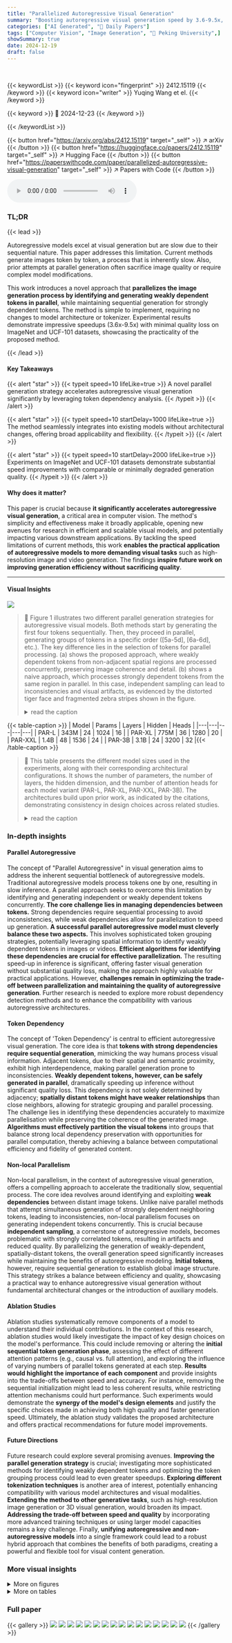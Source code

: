 ```yaml
---
title: "Parallelized Autoregressive Visual Generation"
summary: "Boosting autoregressive visual generation speed by 3.6-9.5x, this research introduces parallel processing while preserving model simplicity and generation quality."
categories: ["AI Generated", "🤗 Daily Papers"]
tags: ["Computer Vision", "Image Generation", "🏢 Peking University",]
showSummary: true
date: 2024-12-19
draft: false
---
```


<br>

{{< keywordList >}}
{{< keyword icon="fingerprint" >}} 2412.15119 {{< /keyword >}}
{{< keyword icon="writer" >}} Yuqing Wang et el. {{< /keyword >}}
 
{{< keyword >}} 🤗 2024-12-23 {{< /keyword >}}
 
{{< /keywordList >}}

{{< button href="https://arxiv.org/abs/2412.15119" target="_self" >}}
↗ arXiv
{{< /button >}}
{{< button href="https://huggingface.co/papers/2412.15119" target="_self" >}}
↗ Hugging Face
{{< /button >}}
{{< button href="https://paperswithcode.com/paper/parallelized-autoregressive-visual-generation" target="_self" >}}
↗ Papers with Code
{{< /button >}}



<audio controls>
    <source src="https://ai-paper-reviewer.com/2412.15119/podcast.wav" type="audio/wav">
    Your browser does not support the audio element.
</audio>


### TL;DR


{{< lead >}}

Autoregressive models excel at visual generation but are slow due to their sequential nature.  This paper addresses this limitation. Current methods generate images token by token, a process that is inherently slow.  Also, prior attempts at parallel generation often sacrifice image quality or require complex model modifications. 

This work introduces a novel approach that **parallelizes the image generation process by identifying and generating weakly dependent tokens in parallel**, while maintaining sequential generation for strongly dependent tokens. The method is simple to implement, requiring no changes to model architecture or tokenizer.  Experimental results demonstrate impressive speedups (3.6x-9.5x) with minimal quality loss on ImageNet and UCF-101 datasets, showcasing the practicality of the proposed method.

{{< /lead >}}


#### Key Takeaways

{{< alert "star" >}}
{{< typeit speed=10 lifeLike=true >}} A novel parallel generation strategy accelerates autoregressive visual generation significantly by leveraging token dependency analysis. {{< /typeit >}}
{{< /alert >}}

{{< alert "star" >}}
{{< typeit speed=10 startDelay=1000 lifeLike=true >}} The method seamlessly integrates into existing models without architectural changes, offering broad applicability and flexibility. {{< /typeit >}}
{{< /alert >}}

{{< alert "star" >}}
{{< typeit speed=10 startDelay=2000 lifeLike=true >}} Experiments on ImageNet and UCF-101 datasets demonstrate substantial speed improvements with comparable or minimally degraded generation quality. {{< /typeit >}}
{{< /alert >}}

#### Why does it matter?
This paper is crucial because **it significantly accelerates autoregressive visual generation**, a critical area in computer vision.  The method's simplicity and effectiveness make it broadly applicable, opening new avenues for research in efficient and scalable visual models, and potentially impacting various downstream applications. By tackling the speed limitations of current methods, this work **enables the practical application of autoregressive models to more demanding visual tasks** such as high-resolution image and video generation. The findings **inspire future work on improving generation efficiency without sacrificing quality**.

------
#### Visual Insights



![](https://arxiv.org/html/2412.15119/x1.png)

> 🔼 Figure 1 illustrates two different parallel generation strategies for autoregressive visual models. Both methods start by generating the first four tokens sequentially. Then, they proceed in parallel, generating groups of tokens in a specific order ([5a-5d], [6a-6d], etc.).  The key difference lies in the selection of tokens for parallel processing.  (a) shows the proposed approach, where weakly dependent tokens from non-adjacent spatial regions are processed concurrently, preserving image coherence and detail. (b) shows a naive approach, which processes strongly dependent tokens from the same region in parallel.  In this case, independent sampling can lead to inconsistencies and visual artifacts, as evidenced by the distorted tiger face and fragmented zebra stripes shown in the figure.
> <details>
> <summary>read the caption</summary>
> Figure 1: Comparison of different parallel generation strategies. Both strategies generate initial tokens [1,2,3,4] sequentially then generate multiple tokens in parallel per step, following the order [5a-5d] to [6a-6d] to [7a-7d], etc. (a) Our approach generates weakly dependent tokens across non-local regions in parallel, preserving coherent patterns and local details. (b) The naive method generates strongly dependent tokens within local regions simultaneously, while independent sampling for strongly correlated tokens can cause inconsistent generation and disrupted patterns, such as distorted tiger faces and fragmented zebra stripes.
> </details>





{{< table-caption >}}
| Model | Params | Layers | Hidden | Heads |
|---|---|---|---|---|
| PAR-L | 343M | 24 | 1024 | 16 |
| PAR-XL | 775M | 36 | 1280 | 20 |
| PAR-XXL | 1.4B | 48 | 1536 | 24 |
| PAR-3B | 3.1B | 24 | 3200 | 32 |{{< /table-caption >}}

> 🔼 This table presents the different model sizes used in the experiments, along with their corresponding architectural configurations.  It shows the number of parameters, the number of layers, the hidden dimension, and the number of attention heads for each model variant (PAR-L, PAR-XL, PAR-XXL, PAR-3B). The architectures build upon prior work, as indicated by the citations, demonstrating consistency in design choices across related studies.
> <details>
> <summary>read the caption</summary>
> Table 1: Model sizes and architecture configurations of PAR. The configurations are following previous works [36, 51, 32, 47].
> </details>





### In-depth insights


#### Parallel Autoregressive
The concept of "Parallel Autoregressive" in visual generation aims to address the inherent sequential bottleneck of autoregressive models.  Traditional autoregressive models process tokens one by one, resulting in slow inference.  A parallel approach seeks to overcome this limitation by identifying and generating independent or weakly dependent tokens concurrently. **The core challenge lies in managing dependencies between tokens.**  Strong dependencies require sequential processing to avoid inconsistencies, while weak dependencies allow for parallelization to speed up generation.  **A successful parallel autoregressive model must cleverly balance these two aspects.**  This involves sophisticated token grouping strategies, potentially leveraging spatial information to identify weakly dependent tokens in images or videos.  **Efficient algorithms for identifying these dependencies are crucial for effective parallelization.**  The resulting speed-up in inference is significant, offering faster visual generation without substantial quality loss, making the approach highly valuable for practical applications.  However, **challenges remain in optimizing the trade-off between parallelization and maintaining the quality of autoregressive generation**.  Further research is needed to explore more robust dependency detection methods and to enhance the compatibility with various autoregressive architectures.

#### Token Dependency
The concept of 'Token Dependency' is central to efficient autoregressive visual generation.  The core idea is that **tokens with strong dependencies require sequential generation**, mimicking the way humans process visual information.  Adjacent tokens, due to their spatial and semantic proximity, exhibit high interdependence, making parallel generation prone to inconsistencies.  **Weakly dependent tokens, however, can be safely generated in parallel**, dramatically speeding up inference without significant quality loss.  This dependency is not solely determined by adjacency; **spatially distant tokens might have weaker relationships** than close neighbors, allowing for strategic grouping and parallel processing.  The challenge lies in identifying these dependencies accurately to maximize parallelisation while preserving the coherence of the generated image.  **Algorithms must effectively partition the visual tokens** into groups that balance strong local dependency preservation with opportunities for parallel computation, thereby achieving a balance between computational efficiency and fidelity of generated content.

#### Non-local Parallelism
Non-local parallelism, in the context of autoregressive visual generation, offers a compelling approach to accelerate the traditionally slow, sequential process.  The core idea revolves around identifying and exploiting **weak dependencies** between distant image tokens. Unlike naive parallel methods that attempt simultaneous generation of strongly dependent neighboring tokens, leading to inconsistencies, non-local parallelism focuses on generating independent tokens concurrently. This is crucial because **independent sampling**, a cornerstone of autoregressive models, becomes problematic with strongly correlated tokens, resulting in artifacts and reduced quality.  By parallelizing the generation of weakly-dependent, spatially-distant tokens, the overall generation speed significantly increases while maintaining the benefits of autoregressive modeling.  **Initial tokens**, however, require sequential generation to establish global image structure.  This strategy strikes a balance between efficiency and quality, showcasing a practical way to enhance autoregressive visual generation without fundamental architectural changes or the introduction of auxiliary models.

#### Ablation Studies
Ablation studies systematically remove components of a model to understand their individual contributions.  In the context of this research, ablation studies would likely investigate the impact of key design choices on the model's performance. This could include removing or altering the **initial sequential token generation phase**, assessing the effect of different attention patterns (e.g., causal vs. full attention), and exploring the influence of varying numbers of parallel tokens generated at each step.  **Results would highlight the importance of each component** and provide insights into the trade-offs between speed and accuracy. For instance, removing the sequential initialization might lead to less coherent results, while restricting attention mechanisms could hurt performance.  Such experiments would demonstrate the **synergy of the model's design elements** and justify the specific choices made in achieving both high quality and faster generation speed.  Ultimately, the ablation study validates the proposed architecture and offers practical recommendations for future model improvements.

#### Future Directions
Future research could explore several promising avenues. **Improving the parallel generation strategy** is crucial;  investigating more sophisticated methods for identifying weakly dependent tokens and optimizing the token grouping process could lead to even greater speedups. **Exploring different tokenization techniques** is another area of interest, potentially enhancing compatibility with various model architectures and visual modalities.  **Extending the method to other generative tasks**, such as high-resolution image generation or 3D visual generation, would broaden its impact.  **Addressing the trade-off between speed and quality** by incorporating more advanced training techniques or using larger model capacities remains a key challenge.  Finally, **unifying autoregressive and non-autoregressive models** into a single framework could lead to a robust hybrid approach that combines the benefits of both paradigms, creating a powerful and flexible tool for visual content generation.


### More visual insights

<details>
<summary>More on figures
</summary>


![](https://arxiv.org/html/2412.15119/x2.png)

> 🔼 Figure 2 presents a visual comparison of image generation results using the proposed parallelized autoregressive method (PAR) and a traditional autoregressive approach (LlamaGen).  The figure shows generated images side-by-side, highlighting the comparable visual quality achieved by both methods.  Quantitatively, PAR demonstrates significant speed improvements, achieving a 3.6 to 9.5 times speedup over LlamaGen.  Specifically, generation time is reduced from 12.41 seconds per image for LlamaGen to 3.46 seconds (PAR-4x) and 1.31 seconds (PAR-16x) for the proposed method. All timings were measured using a batch size of 1 on a single A100 GPU. The improvements showcase the efficiency gains from PAR's parallelization strategy without compromising image quality.
> <details>
> <summary>read the caption</summary>
> Figure 2: Visualization comparison of our parallel generation and traditional autoregressive generation (LlamaGen [47]). Our approach (PAR) achieves 3.6-9.5×\times× speedup over LlamaGen with comparable quality, reducing the generation time from 12.41s to 3.46s (PAR-4×\times×) and 1.31s (PAR-16×\times×) per image. Time measurements are conducted with a batch size of 1 on a single A100 GPU.
> </details>



![](https://arxiv.org/html/2412.15119/x3.png)

> 🔼 This figure illustrates the two-stage process of the proposed non-local parallel generation method. Stage 1 shows the sequential generation of initial tokens (1-4) in each region, which establishes the global image structure. Stage 2 demonstrates parallel generation of tokens at aligned positions across different regions.  For instance, tokens 5a-5d are generated concurrently, followed by tokens 6a-6d, 7a-7d and so forth. The same numbers denote tokens generated in the same step, while the letter suffixes (a, b, c, d) indicate different regions. This approach aims to balance the speed benefits of parallelism with the accuracy of autoregressive modeling.
> <details>
> <summary>read the caption</summary>
> Figure 3: Illustration of our non-local parallel generation process. Stage 1: sequential generation of initial tokens (1-4) for each region (separated by dotted lines) to establish global structure. Stage 2: parallel generation at aligned positions across different regions (e.g., 5a-5d), then moving to next aligned positions (6a-6d, 7a-7d, etc.) for parallel generation. Same numbers indicate tokens generated in the same step, and letter suffix (a,b,c,d) denotes different regions .
> </details>



![](https://arxiv.org/html/2412.15119/x4.png)

> 🔼 Figure 4 illustrates the proposed parallel autoregressive generation framework.  Panel (a) shows the model's architecture.  It first generates initial tokens sequentially (1, 2, 3, 4), then uses special 'learnable tokens' (M1, M2, M3) to smoothly transition to a parallel prediction mode for the remaining tokens.  Panel (b) compares the visible context during generation between the proposed method and the standard autoregressive method.  The standard approach allows access to all previous tokens when predicting a new one (e.g., when predicting 6d, it can see 6a-6c). In contrast, a naive parallel method would limit a token's visibility to tokens at the same position in the previous group (e.g., when predicting 6b, only 5b would be visible). The proposed method uses group-wise full attention to allow each parallel token to see the entire previous group, overcoming this limitation.
> <details>
> <summary>read the caption</summary>
> Figure 4: Overview of our parallel autoregressive generation framework. (a) Model implementation. The model first generates initial tokens sequentially [1,2,3,4], then uses learnable tokens [M1,M2,M3] to help transition into parallel prediction mode. (b) Comparison of visible context between our parallel prediction approach (left) and traditional single-token prediction (right). The colored cells indicate available context during generation. In traditional AR, when predicting token 6⁢d6𝑑6d6 italic_d, the model can access all previous tokens including 6⁢a−6⁢c6𝑎6𝑐6a-6c6 italic_a - 6 italic_c. Without full attention, our parallel approach would limit each token (e.g., 6⁢b6𝑏6b6 italic_b) to only see tokens up to the same position in the previous group (e.g., up to 5⁢b5𝑏5b5 italic_b). We enable group-wise full attention to allow access to the entire previous group.
> </details>



![](https://arxiv.org/html/2412.15119/x5.png)

> 🔼 This figure compares three different parallel image generation strategies. The top row shows the results of the proposed method, which generates initial tokens sequentially to establish a global structure, followed by parallel generation of distant, weakly dependent tokens. This approach produces high-quality and coherent images. The middle row demonstrates the results of direct parallel prediction without sequential initialization.  This leads to inconsistent global structures, such as repeated patterns or incoherent patches. The bottom row illustrates the outcome of parallel prediction of adjacent tokens.  Due to the strong dependencies between adjacent tokens, independent sampling leads to distorted local patterns and broken details, resulting in poor image quality.
> <details>
> <summary>read the caption</summary>
> Figure 5: Qualitative comparison of parallel generation strategies. Top: Our method with sequential initial tokens followed by parallel distant token prediction produces high-quality and coherent images. Middle: Direct parallel prediction without sequential initial tokens leads to inconsistent global structures. Bottom: Parallel prediction of adjacent tokens results in distorted local patterns and broken details.
> </details>



![](https://arxiv.org/html/2412.15119/x6.png)

> 🔼 This figure displays a collection of images generated using the PAR-4x model.  The images showcase the model's ability to generate diverse and visually appealing images across a range of ImageNet object categories.  Each image represents a different category, highlighting the model's versatility and capability for high-quality image synthesis.
> <details>
> <summary>read the caption</summary>
> Figure 6: Additional image generation results of PAR-4×\times× across different ImageNet [9] categories.
> </details>



![](https://arxiv.org/html/2412.15119/x7.png)

> 🔼 This figure displays a grid of images generated using the PAR-16x model, demonstrating its ability to produce high-quality images across various categories from the ImageNet dataset.  Each image showcases a different object or scene, highlighting the model's versatility in generating diverse visual content. The large-scale parallelization of the PAR-16x model is exemplified in the speed and efficiency with which these images were generated.
> <details>
> <summary>read the caption</summary>
> Figure 7: Additional image generation results of PAR-16×\times× across different ImageNet [9] categories.
> </details>



![](https://arxiv.org/html/2412.15119/x8.png)

> 🔼 Figure 8 showcases video generation results from the UCF-101 dataset [44]. Each row displays sample frames extracted from a 17-frame video sequence. The videos have a resolution of 128x128 pixels.  Three different models, PAR-1x, PAR-4x, and PAR-16x, are shown, representing varying degrees of parallelization in the video generation process. The results demonstrate the capability of each model to generate videos from different action categories within the UCF-101 dataset.
> <details>
> <summary>read the caption</summary>
> Figure 8: Video generation results on UCF-101 [44]. Each row shows sampled frames from a 17-frame sequence at 128×128 resolution, generated by PAR-1×\times×, PAR-4×\times×, and PAR-16×\times× respectively across different action categories.
> </details>



![](https://arxiv.org/html/2412.15119/x9.png)

> 🔼 This figure visualizes the conditional entropy between tokens in an image. Each image shows the conditional entropy of all tokens given a single reference token (shown as a blue square). The color intensity represents the strength of the dependency; darker red indicates a lower conditional entropy, representing a stronger dependency with the reference token.  The visualization demonstrates that tokens have strong dependencies with their spatial neighbors, while dependencies weaken significantly with distance.
> <details>
> <summary>read the caption</summary>
> Figure 9: Visualization of token conditional entropy maps. Each map shows the conditional entropy of all tokens when conditioned on a reference token (blue square). Darker red indicates lower conditional entropy and thus stronger dependency with the reference token. The visualization shows that tokens exhibit strong dependencies with their spatial neighbors and weak dependencies with distant regions.
> </details>



![](https://arxiv.org/html/2412.15119/x10.png)

> 🔼 Figure 10 compares the conditional entropy increase when switching from sequential to parallel generation for two different token ordering strategies: the authors' proposed strategy and a raster scan.  The proposed strategy generates initial tokens sequentially, then groups spatially distant tokens for parallel generation, while the raster scan generates adjacent tokens in parallel.  The figure visually demonstrates that the proposed strategy yields a smaller entropy increase, indicating less prediction difficulty when parallelizing across spatial blocks compared to parallelizing adjacent tokens.
> <details>
> <summary>read the caption</summary>
> Figure 10: Conditional entropy differences between parallel and sequential generation in different orders. (a)(d) show parallel (4 tokens) generation strategies and (b)(e) show sequential generation strategies for our proposed order and raster scan order respectively. Numbers indicate generation step in each order. (c)(f) visualize the conditional entropy increase when switching from sequential to parallel generation for each order, where darker red indicates larger entropy increase and thus higher prediction difficulty. Both orders generate the first four tokens sequentially (shown as white regions in entropy maps). Our proposed order that generates tokens from different spatial blocks in parallel shows smaller entropy increases compared to raster scan order that generates consecutive tokens simultaneously, indicating parallel generation across spatial blocks introduces less prediction difficulty than generating adjacent tokens simultaneously.
> </details>



</details>




<details>
<summary>More on tables
</summary>


{{< table-caption >}}
| Type | Model | #Para. | FID↓ | IS↑ | Precision↑ | Recall↑ | Steps | Time(s)↓ |
|---|---|---|---|---|---|---|---|---|
| GAN | BigGAN [3] | 112M | 6.95 | 224.5 | 0.89 | 0.38 | 1 | - |
|  | GigaGAN [19] | 569M | 3.45 | 225.5 | 0.84 | 0.61 | 1 | - |
|  | StyleGan-XL [40] | 166M | 2.30 | 265.1 | 0.78 | 0.53 | 1 | 0.08 |
| Diffusion | ADM [10] | 554M | 10.94 | 101.0 | 0.69 | 0.63 | 250 | 44.68 |
|  | CDM [16] | - | 4.88 | 158.7 | - | - | 8100 | - |
|  | LDM-4 [38] | 400M | 3.60 | 247.7 | - | - | 250 | - |
|  | DiT-XL/2 [34] | 675M | 2.27 | 278.2 | 0.83 | 0.57 | 250 | 11.97 |
| Mask | MaskGIT [5] | 227M | 6.18 | 182.1 | 0.80 | 0.51 | 8 | 0.13 |
| VAR | VAR-d30 [49] | 2B | 1.97 | 334.7 | 0.81 | 0.61 | 10 | 0.27 |
| MAR | MAR [25] | 943M | 1.55 | 303.7 | 0.81 | 0.62 | 64 | 28.24 |
| AR | VQGAN [11] | 227M | 18.65 | 80.4 | 0.78 | 0.26 | 256 | 5.05 |
|  | VQGAN [11] | 1.4B | 15.78 | 74.3 | - | - | 256 | 5.05 |
|  | VQGAN-re [11] | 1.4B | 5.20 | 280.3 | - | - | 256 | 6.38 |
|  | ViT-VQGAN [64] | 1.7B | 4.17 | 175.1 | - | - | 1024 | >6.38 |
|  | ViT-VQGAN-re [64] | 1.7B | 3.04 | 227.4 | - | - | 1024 | >6.38 |
|  | RQTran. [23] | 3.8B | 7.55 | 134.0 | - | - | 256 | 5.58 |
|  | RQTran.-re [23] | 3.8B | 3.80 | 323.7 | - | - | 256 | 5.58 |
|  | LlamaGen-L [47] | 343M | 3.07 | 256.1 | 0.83 | 0.52 | 576 | 12.58 |
|  | LlamaGen-XL [47] | 775M | 2.62 | 244.1 | 0.80 | 0.57 | 576 | 18.66 |
|  | LlamaGen-XXL [47] | 1.4B | 2.34 | 253.9 | 0.80 | 0.59 | 576 | 24.91 |
|  | LlamaGen-3B [47] | 3.1B | 2.18 | 263.3 | 0.81 | 0.58 | 576 | 12.41 |
| AR | PAR-L-4× | 343M | 3.76 | 218.9 | 0.84 | 0.50 | 147 | 3.38 |
|  | PAR-XL-4× | 775M | 2.61 | 259.2 | 0.82 | 0.56 | 147 | 4.94 |
|  | PAR-XXL-4× | 1.4B | 2.35 | 263.2 | 0.82 | 0.57 | 147 | 6.84 |
|  | PAR-3B-4× | 3.1B | 2.29 | 255.5 | 0.82 | 0.58 | 147 | 3.46 |
|  | PAR-XXL-16× | 1.4B | 3.02 | 270.6 | 0.81 | 0.56 | 51 | 2.28 |
|  | PAR-3B-16× | 3.1B | 2.88 | 262.5 | 0.82 | 0.56 | 51 | 1.31 |{{< /table-caption >}}
> 🔼 This table presents a quantitative comparison of various class-conditional image generation models on the ImageNet dataset at a resolution of 256x256 pixels.  The models are evaluated across multiple metrics: Fréchet Inception Distance (FID), Inception Score (IS), Precision, Recall, the number of generation steps required, and the generation time. Lower FID scores indicate better image quality, while higher IS scores reflect better image diversity and quality.  Precision and Recall measure how well the generated images match the target classes. The number of steps and generation time provide a measure of the computational efficiency of each model.  The table includes both autoregressive (AR) and non-autoregressive models, showing the performance of the proposed method (PAR) in comparison.  The '-re' suffix denotes models that use rejection sampling, while PAR-4x and PAR-16x represent variations of the proposed parallel generation approach that process 4 and 16 tokens per step, respectively.
> <details>
> <summary>read the caption</summary>
> Table 2: Class-conditional image generation on ImageNet 256×\times×256 benchmark. “↓↓\downarrow↓” or “↑↑\uparrow↑” indicate lower or higher values are better. “-re” means using rejection sampling. PAR-4×\times× and PAR-16×\times× means generating 4 and 16 tokens per step in parallel, respectively.
> </details>

{{< table-caption >}}
|               | FID↓ | IS↑ | steps↓ |
| :-----------: | :-: | :-: | :-: |
| w/o           | 3.67 | 221.36 | 144 |
| w             | **2.61** | 259.17 | 147 |{{< /table-caption >}}
> 🔼 This table compares the performance of various class-conditional video generation methods on the UCF-101 benchmark dataset. The Fréchet Video Distance (FVD) metric is used to evaluate the quality of the generated videos, with lower FVD scores indicating better video generation quality. The table includes results for several state-of-the-art methods as well as the proposed method (PAR) with three different parallelization levels: PAR-1x (token-by-token baseline), PAR-4x (parallel generation with 4-fold speedup), and PAR-16x (parallel generation with 16-fold speedup).  The table shows the number of parameters, FVD scores, number of steps, and generation time for each method.  The results demonstrate that the proposed PAR method, particularly with higher parallelization levels, achieves competitive video generation quality with significantly reduced generation time and steps.
> <details>
> <summary>read the caption</summary>
> Table 3: Comparison of class-conditional video generation methods on UCF-101 benchmark. FVD measures generation quality, where lower values (↓↓\downarrow↓) indicate better performance. PAR-1×\times× represents our token-by-token baseline, while PAR-4×\times× and PAR-16×\times× indicate our parallel generation variants with different speedup ratios, achieving competitive FVD scores with significantly reduced generation steps and wall-clock time.
> </details>

{{< table-caption >}}
| n | FID↓ | IS↑ | steps↓ |
|---|---|---|---|
| 1 | **2.34** | 253.90 | 576 |
| 4 | 2.35 | 263.24 | 147 |
| 16 | 3.02 | 270.57 | 51 |{{< /table-caption >}}
> 🔼 This table presents an ablation study analyzing the impact of sequentially generating initial tokens before parallel generation in the proposed parallel autoregressive visual generation method.  The study compares the Fréchet Inception Distance (FID), Inception Score (IS), and number of steps required for generation with and without the initial sequential generation phase.  The results demonstrate a significant improvement in FID (a lower FID indicates better image quality) when initial tokens are generated sequentially, highlighting the importance of establishing a strong global structure before parallel processing.
> <details>
> <summary>read the caption</summary>
> (a) Importance of initial sequential token generation. Sequential generation of initial tokens improves FID by 1.06 with negligible step increase.
> </details>

{{< table-caption >}}
| attn | FID ↓ | IS ↑ | steps ↓ |
|---|---|---|---|
| causal | 3.64 | 228.08 | 147 |
| full | **2.61** | 259.17 | 147 |{{< /table-caption >}}
> 🔼 This table presents ablation study results on the effect of varying the number of parallel predicted tokens (n) in the PAR-XXL model.  It compares three settings: n=1 (sequential, token-by-token generation serving as the baseline), n=4 (parallel generation of 4 tokens per step), and n=16 (parallel generation of 16 tokens per step). The results show the impact on FID (Fréchet Inception Distance, a measure of image quality), IS (Inception Score), and the number of generation steps required.  The key takeaway is that increasing the degree of parallelism (from n=4 to n=16) significantly reduces the number of steps needed for image generation but comes at a small cost in terms of FID (a slight decrease in image quality).
> <details>
> <summary>read the caption</summary>
> (b) Number of parallel predicted tokens (PAR-XXL). n=1 is the token-by-token baseline. n=4 reduces steps by 4×\times× with similar FID (2.35 vs. 2.34), while n=16 reduces steps by 11.3×\times× at the cost of 0.67 FID.
> </details>

{{< table-caption >}}
| order | pattern | FID↓ | IS↑ | steps↓ |
|---|---|---|---|---|
| raster | one | 2.62 | 244.08 | 576 |
| distant | one | 2.64 | 262.72 | 576 |
| raster | multi | 5.64 | 265.46 | 147 |
| distant | multi | **2.61** | 259.17 | 147 |{{< /table-caption >}}
> 🔼 This table investigates the impact of different attention mechanisms on the model's performance when predicting multiple tokens in parallel.  Specifically, it compares using 'full attention' (where each parallel token has access to the full context from previous groups of parallel tokens) versus 'causal attention' (where each parallel token only has access to the context from previous tokens in its own group or earlier groups). The results show that full attention leads to a 1.03 point improvement in FID score, indicating that providing complete contextual information is crucial for maintaining accuracy during parallel generation.
> <details>
> <summary>read the caption</summary>
> (c) Attention pattern between parallel tokens. Full attention allows complete context access from previous parallel groups (vs. causal attention’s limited access), bringing 1.03 FID improvement.
> </details>

{{< table-caption >}}
| Params | FID ↓ | IS ↑ | steps |
|---|---|---|---| 
| 343M | 3.76 | 218.92 | 147 |
| 775M | 2.61 | 259.17 | 147 |
| 1.4B | 2.35 | 263.24 | 147 |
| 3.1B | **2.29** | 255.46 | 147 |{{< /table-caption >}}
> 🔼 This table compares the performance of different token ordering strategies for both single-token and multi-token prediction in autoregressive visual generation.  Two scanning methods are compared: a raster scan (processing tokens sequentially from left-to-right, top-to-bottom) and a region-based distant ordering (the approach proposed by the authors, which prioritizes non-adjacent tokens in parallel prediction to leverage weak dependencies).  The results show that both strategies perform comparably for single-token prediction. However, in multi-token prediction, the proposed region-based distant ordering substantially outperforms the raster scan, demonstrating its effectiveness in handling token dependencies during parallel generation. This is measured by FID (Fréchet Inception Distance) score, where a lower score indicates better image quality. The region-based distant ordering achieves a FID of 2.61, while the raster scan results in a significantly worse FID score of 5.64.
> <details>
> <summary>read the caption</summary>
> (d) Comparison of different scan orders under single-token and multi-token prediction. Our region-based distant ordering shows similar performance with raster scan in single-token setting, but significantly outperforms in multi-token prediction (2.61 vs. 5.64 FID).
> </details>

{{< table-caption >}}
| config | value |
|---|---| 
| **training hyper-params** |  | 
| --- | --- | 
| optimizer | AdamW [28] | 
| learning rate | 1e-4(L,XL)/2e-4(XXL,3B) | 
| weight decay | 5e-2 | 
| optimizer momentum | (0.9, 0.95) | 
| batch size | 256(L,XL)/ 512(XXL,3B) | 
| learning rate schedule | cosine decay | 
| ending learning rate | 0 | 
| total epochs | 300 | 
| warmup epochs | 15 | 
| precision | bfloat16 | 
| max grad norm | 1.0 | 
| dropout rate | 0.1 | 
| attn dropout rate | 0.1 | 
| class label dropout rate | 0.1 | 
| **sampling hyper-params** |  | 
| --- | --- | 
| temperature | 1.0 | 
| guidance scale | 1.60 (L) / 1.50 (XL) / 1.435 (XXL) / 1.345 (3B) | {{< /table-caption >}}
> 🔼 This table presents ablation study results on the impact of model size on image generation quality when using a parallel generation strategy with 4 parallel tokens per step.  It shows that increasing the model size from 343 million parameters to 3.1 billion parameters leads to a consistent improvement in generation quality, as measured by the Fréchet Inception Distance (FID).  The FID score decreases from 3.76 to 2.29, indicating a substantial improvement in the visual realism and quality of the generated images.
> <details>
> <summary>read the caption</summary>
> (e) Scaling of model size (4×\times× parallel). Generation quality steadily improves with more parameters, from 343M (FID 3.76) to 3.1B (FID 2.29).
> </details>

{{< table-caption >}}
| config | value |
|---|---| 
|  ***training hyper-params*** |  | 
| --- | --- | 
| optimizer | AdamW [28] | 
| learning rate | 1e-4 | 
| weight decay | 5e-2 | 
| optimizer momentum | (0.9, 0.95) | 
| batch size | 256 | 
| learning rate schedule | cosine decay | 
| ending learning rate | 0 | 
| total epochs | 3000 | 
| warmup epochs | 150 | 
| precision | bfloat16 | 
| max grad norm | 1.0 | 
| dropout rate | 0.1 | 
| attn dropout rate | 0.1 | 
| class label dropout rate | 0.1 | 
| ***sampling hyper-params*** |  | 
| --- | --- | 
| temperature | 1.0 | 
| guidance scale | 1.15 | 
| top-k | 8000 | 
|  |  | {{< /table-caption >}}
> 🔼 This table presents the results of ablation studies conducted to analyze the impact of different design choices on the image generation model.  Specifically, it investigates the importance of sequential initial token generation, the number of parallel predicted tokens, the attention mechanism used between parallel tokens, and the token ordering strategy employed.  The impact of each design choice on the FID (Fréchet Inception Distance), IS (Inception Score), and the number of generation steps is quantified and compared.
> <details>
> <summary>read the caption</summary>
> Table 4: Ablation studies on image generation model designs.
> </details>

</details>




### Full paper

{{< gallery >}}
<img src="https://ai-paper-reviewer.com/2412.15119/1.png" class="grid-w50 md:grid-w33 xl:grid-w25" />
<img src="https://ai-paper-reviewer.com/2412.15119/2.png" class="grid-w50 md:grid-w33 xl:grid-w25" />
<img src="https://ai-paper-reviewer.com/2412.15119/3.png" class="grid-w50 md:grid-w33 xl:grid-w25" />
<img src="https://ai-paper-reviewer.com/2412.15119/4.png" class="grid-w50 md:grid-w33 xl:grid-w25" />
<img src="https://ai-paper-reviewer.com/2412.15119/5.png" class="grid-w50 md:grid-w33 xl:grid-w25" />
<img src="https://ai-paper-reviewer.com/2412.15119/6.png" class="grid-w50 md:grid-w33 xl:grid-w25" />
<img src="https://ai-paper-reviewer.com/2412.15119/7.png" class="grid-w50 md:grid-w33 xl:grid-w25" />
<img src="https://ai-paper-reviewer.com/2412.15119/8.png" class="grid-w50 md:grid-w33 xl:grid-w25" />
<img src="https://ai-paper-reviewer.com/2412.15119/9.png" class="grid-w50 md:grid-w33 xl:grid-w25" />
<img src="https://ai-paper-reviewer.com/2412.15119/10.png" class="grid-w50 md:grid-w33 xl:grid-w25" />
<img src="https://ai-paper-reviewer.com/2412.15119/11.png" class="grid-w50 md:grid-w33 xl:grid-w25" />
<img src="https://ai-paper-reviewer.com/2412.15119/12.png" class="grid-w50 md:grid-w33 xl:grid-w25" />
<img src="https://ai-paper-reviewer.com/2412.15119/13.png" class="grid-w50 md:grid-w33 xl:grid-w25" />
<img src="https://ai-paper-reviewer.com/2412.15119/14.png" class="grid-w50 md:grid-w33 xl:grid-w25" />
<img src="https://ai-paper-reviewer.com/2412.15119/15.png" class="grid-w50 md:grid-w33 xl:grid-w25" />
<img src="https://ai-paper-reviewer.com/2412.15119/16.png" class="grid-w50 md:grid-w33 xl:grid-w25" />
{{< /gallery >}}